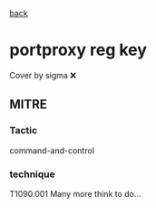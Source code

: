 [back](../index.md)
# portproxy reg key
Cover by sigma :x: 
## MITRE
### Tactic
command-and-control
### technique
T1090.001
Many more think to do...